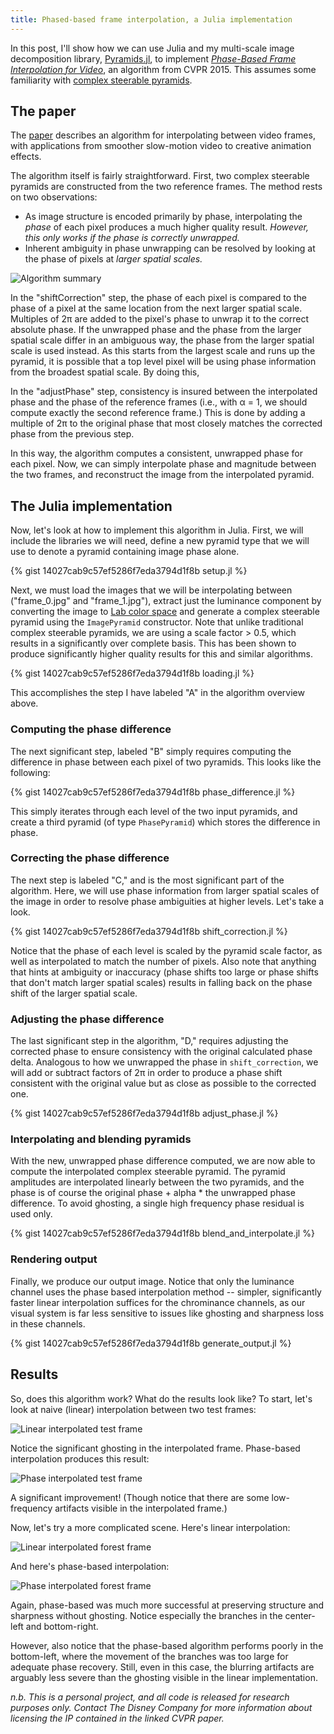 ```yaml
---
title: Phased-based frame interpolation, a Julia implementation
---
```


In this post, I'll show how we can use Julia and my multi-scale image decomposition library, [Pyramids.jl](https://github.com/loganwilliams/Pyramids.jl), to implement [*Phase-Based Frame Interpolation for Video*](https://www.disneyresearch.com/publication/phasebased/), an algorithm from CVPR 2015. This assumes some familiarity with [complex steerable pyramids](http://www.cns.nyu.edu/~eero/STEERPYR/).

## The paper

The [paper](https://s3-us-west-1.amazonaws.com/disneyresearch/wp-content/uploads/20150605230239/Phase-Based-Frame-Interpolation-for-Video-Paper.pdf) describes an algorithm for interpolating between video frames, with applications from smoother slow-motion video to creative animation effects.

The algorithm itself is fairly straightforward. First, two complex steerable pyramids are constructed from the two reference frames. The method rests on two observations:

* As image structure is encoded primarily by phase, interpolating the *phase* of each pixel produces a much higher quality result. *However, this only works if the phase is correctly unwrapped.*
* Inherent ambiguity in phase unwrapping can be resolved by looking at the phase of pixels at *larger spatial scales.*

![Algorithm summary]({{site.baseurl}}/images/2016-07-15/algorithm.png)

In the "shiftCorrection" step, the phase of each pixel is compared to the phase of a pixel at the same location from the next larger spatial scale. Multiples of 2π are added to the pixel's phase to unwrap it to the correct absolute phase. If the unwrapped phase and the phase from the larger spatial scale differ in an ambiguous way, the phase from the larger spatial scale is used instead. As this starts from the largest scale and runs up the pyramid, it is possible that a top level pixel will be using phase information from the broadest spatial scale. By doing this, 

In the "adjustPhase" step, consistency is insured between the interpolated phase and the phase of the reference frames (i.e., with α = 1, we should compute exactly the second reference frame.) This is done by adding a multiple of 2π to the original phase that most closely matches the corrected phase from the previous step.

In this way, the algorithm computes a consistent, unwrapped phase for each pixel. Now, we can simply interpolate phase and magnitude between the two frames, and reconstruct the image from the interpolated pyramid.

## The Julia implementation

Now, let's look at how to implement this algorithm in Julia. First, we will include the libraries we will need, define a new pyramid type that we will use to denote a pyramid containing image phase alone.

{% gist 14027cab9c57ef5286f7eda3794d1f8b setup.jl %}

Next, we must load the images that we will be interpolating between ("frame_0.jpg" and "frame_1.jpg"), extract just the luminance component by converting the image to [Lab color space](https://en.wikipedia.org/wiki/Lab_color_space) and generate a complex steerable pyramid using the ```ImagePyramid``` constructor. Note that unlike traditional complex steerable pyramids, we are using a scale factor > 0.5, which results in a significantly over complete basis. This has been shown to produce significantly higher quality results for this and similar algorithms.

{% gist 14027cab9c57ef5286f7eda3794d1f8b loading.jl %}

This accomplishes the step I have labeled "A" in the algorithm overview above.

### Computing the phase difference

The next significant step, labeled "B" simply requires computing the difference in phase between each pixel of two pyramids. This looks like the following:

{% gist 14027cab9c57ef5286f7eda3794d1f8b phase_difference.jl %}

This simply iterates through each level of the two input pyramids, and create a third pyramid (of type ```PhasePyramid```) which stores the difference in phase.

### Correcting the phase difference

The next step is labeled "C," and is the most significant part of the algorithm. Here, we will use phase information from larger spatial scales of the image in order to resolve phase ambiguities at higher levels. Let's take a look.

{% gist 14027cab9c57ef5286f7eda3794d1f8b shift_correction.jl %}

Notice that the phase of each level is scaled by the pyramid scale factor, as well as interpolated to match the number of pixels. Also note that anything that hints at ambiguity or inaccuracy (phase shifts too large or phase shifts that don't match larger spatial scales) results in falling back on the phase shift of the larger spatial scale.

### Adjusting the phase difference

The last significant step in the algorithm, "D," requires adjusting the corrected phase to ensure consistency with the original calculated phase delta. Analogous to how we unwrapped the phase in ```shift_correction```, we will add or subtract factors of 2π in order to produce a phase shift consistent with the original value but as close as possible to the corrected one.

{% gist 14027cab9c57ef5286f7eda3794d1f8b adjust_phase.jl %}

### Interpolating and blending pyramids

With the new, unwrapped phase difference computed, we are now able to compute the interpolated complex steerable pyramid. The pyramid amplitudes are interpolated linearly between the two pyramids, and the phase is of course the original phase + alpha * the unwrapped phase difference. To avoid ghosting, a single high frequency phase residual is used only.

{% gist 14027cab9c57ef5286f7eda3794d1f8b blend_and_interpolate.jl %}

### Rendering output

Finally, we produce our output image. Notice that only the luminance channel uses the phase based interpolation method -- simpler, significantly faster linear interpolation suffices for the chrominance channels, as our visual system is far less sensitive to issues like ghosting and sharpness loss in these channels.

{% gist 14027cab9c57ef5286f7eda3794d1f8b generate_output.jl %}

## Results

So, does this algorithm work? What do the results look like? To start, let's look at naive (linear) interpolation between two test frames:

![Linear interpolated test frame]({{site.baseurl}}/images/2016-07-15/naive_example.gif)

Notice the significant ghosting in the interpolated frame. Phase-based interpolation produces this result:

![Phase interpolated test frame]({{site.baseurl}}/images/2016-07-15/interpolated_example.gif)

A significant improvement! (Though notice that there are some low-frequency artifacts visible in the interpolated frame.)

Now, let's try a more complicated scene. Here's linear interpolation:

![Linear interpolated forest frame]({{site.baseurl}}/images/2016-07-15/tree_alpha_c_0.6.png)

And here's phase-based interpolation:

![Phase interpolated forest frame]({{site.baseurl}}/images/2016-07-15/tree_alpha_0.6.png)

Again, phase-based was much more successful at preserving structure and sharpness without ghosting. Notice especially the branches in the center-left and bottom-right.

However, also notice that the phase-based algorithm performs poorly in the bottom-left, where the movement of the branches was too large for adequate phase recovery. Still, even in this case, the blurring artifacts are arguably less severe than the ghosting visible in the linear implementation.

*n.b. This is a personal project, and all code is released for research purposes only. Contact The Disney Company for more information about licensing the IP contained in the linked CVPR paper.*
